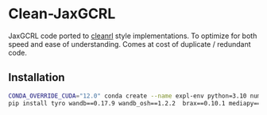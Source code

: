 # Clean-JaxGCRL

JaxGCRL code ported to [cleanrl](https://github.com/vwxyzjn/cleanrl) style implementations. To optimize for both speed and ease of understanding. Comes at cost of duplicate / redundant code.

## Installation

```bash
CONDA_OVERRIDE_CUDA="12.0" conda create --name expl-env python=3.10 numpy==1.26.4 jax==0.4.23 "jaxlib==0.4.23=cuda120*" flax==0.7.4 -c conda-forge -c nvidia
pip install tyro wandb==0.17.9 wandb_osh==1.2.2  brax==0.10.1 mediapy==1.2.2 scipy==1.12.0
```
